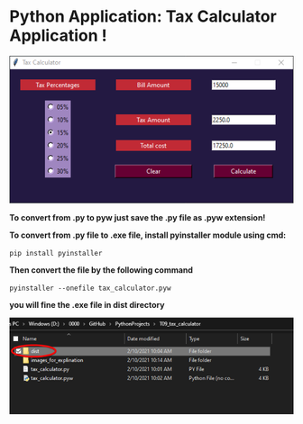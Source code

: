 # Python Application: Tax Calculator Application ! 

![alt text](https://github.com/AI-MOO/PythonProjects/blob/master/T09_tax_calculator/images_for_explination/1.png)



**To convert from .py to pyw just save the .py file as .pyw extension!**


**To convert from .py file to .exe file, install pyinstaller module using cmd:**

`pip install pyinstaller`

**Then convert the file by the following command**

`pyinstaller --onefile tax_calculator.pyw`

**you will fine the .exe file in dist directory** 

![alt text](https://github.com/AI-MOO/PythonProjects/blob/master/T09_tax_calculator/images_for_explination/2.png)
